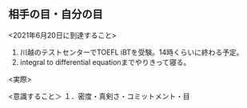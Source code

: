 ## 相手の目・自分の目

<2021年6月20日に到達すること>

1. 川越のテストセンターでTOEFL iBTを受験。14時くらいに終わる予定。
2. integral to differential equationまでやりきって寝る。

<実際>

<意識すること＞
１．密度・真剣さ・コミットメント・目

